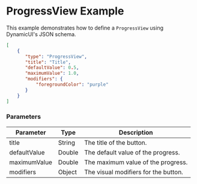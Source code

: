 # ProgressView Example

This example demonstrates how to define a `ProgressView` using DynamicUI's JSON schema.  

```json
[
    {
       "type": "ProgressView",
       "title": "Title",
       "defaultValue": 0.5,
       "maximumValue": 1.0,
       "modifiers": {
           "foregroundColor": "purple"
       }
    }
]
```

### Parameters

| Parameter | Type        | Description                       |
| --------- | ----------- | --------------------------------- |
| title     | String      | The title of the button.         |
| defaultValue | Double    | The default value of the progress. |
| maximumValue | Double    | The maximum value of the progress. |
| modifiers | Object      | The visual modifiers for the button. |